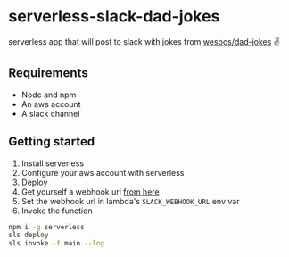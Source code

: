 # serverless-slack-dad-jokes

serverless app that will post to slack with jokes from [wesbos/dad-jokes](https://github.com/wesbos/dad-jokes/) :v:

## Requirements

* Node and npm
* An aws account
* A slack channel

## Getting started

1. Install serverless
2. Configure your aws account with serverless
3. Deploy
4. Get yourself a webhook url [from here](https://my.slack.com/services/new/incoming-webhook/)
5. Set the webhook url in lambda's `SLACK_WEBHOOK_URL` env var
6. Invoke the function 

```bash
npm i -g serverless
sls deploy
sls invoke -f main --log
```
